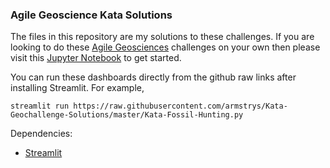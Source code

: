 ### Agile Geoscience Kata Solutions

The files in this repository are my solutions to these challenges. If you are looking to do these 
[Agile Geosciences](https://agilescientific.com/blog/2020/4/16/geoscientist-challenge-thyself) 
challenges on your own then please visit this
[Jupyter Notebook](https://colab.research.google.com/drive/1eP68NTV-GA3R-BYUh-CUxcgYDQ5IuetS)
to get started.

You can run these dashboards directly from the github raw links after installing Streamlit. For example,
```
streamlit run https://raw.githubusercontent.com/armstrys/Kata-Geochallenge-Solutions/master/Kata-Fossil-Hunting.py
```
  
Dependencies:
* [Streamlit](https://github.com/streamlit/streamlit)